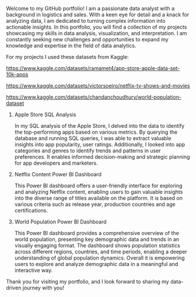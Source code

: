 Welcome to my GitHub portfolio! I am a passionate data analyst with a background in logistics and sales.
With a keen eye for detail and a knack for analyzing data, I am dedicated to turning complex information into actionable insights.
In this portfolio, you will find a collection of my projects showcasing my skills in data analysis, visualization, and interpretation.
I am constantly seeking new challenges and opportunities to expand my knowledge and expertise in the field of data analytics.

For my projects I used these datasets from Kaggle:

https://www.kaggle.com/datasets/ramamet4/app-store-apple-data-set-10k-apps

https://www.kaggle.com/datasets/victorsoeiro/netflix-tv-shows-and-movies

https://www.kaggle.com/datasets/chandanchoudhury/world-population-dataset

1. Apple Store SQL Analysis
   
   In my SQL analysis of the Apple Store, I delved into the data to identify the top-performing apps based on various metrics.
   By querying the database and running SQL queries, I was able to extract valuable insights into app popularity, user ratings.
   Additionally, I looked into app categories and genres to identify trends and patterns in user preferences.
   It enables informed decision-making and strategic planning for app developers and marketers.

3. Netflix Content Power BI Dashboard
   
   This Power BI dashboard offers a user-friendly interface for exploring and analyzing Netflix content,
   enabling users to gain valuable insights into the diverse range of titles available on the platform.
   It is based on various criteria such as release year, production countries and age certifications.

5. World Population Power BI Dashboard
   
   This Power BI dashboard provides a comprehensive overview of the world population, presenting key demographic data and trends in an       visually engaging format.
   The dashboard shows population statistics across different regions, countries, and time periods, enabling a deeper understanding of       global population dynamics.
   Overall it is empowering users to explore and analyze demographic data in a meaningful and interactive way.

Thank you for visiting my portfolio, and I look forward to sharing my data-driven journey with you!   

   
   
   
   

